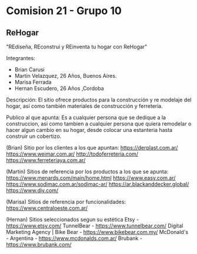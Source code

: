 # Comision 21 - Grupo 10
## ReHogar

"REdiseña, REconstrui y REinventa tu hogar con ReHogar"

Integrantes:
- Brian Carusi
- Martin Velazquez, 26 Años, Buenos Aires. 
- Marisa Ferrada 
- Hernan Escudero, 26 Años ,Cordoba 

Descripción:
El sitio ofrece productos para la construcción y re modelaje del hogar, así como también materiales de construcción y ferreteria.

Publico al que apunta:
Es a cualquier persona que se dedique a la construccion, asi como tambien a cualquier persona que quiera remodelar o hacer algun cambio en su hogar, desde colocar una estanteria hasta construir un cobertizo.

(Brian) Sitio por los clientes a los que apuntan:
https://derplast.com.ar/
https://www.weimar.com.ar/
http://todoferreteria.com/
https://www.ferreteriaya.com.ar/

(Martin) Sitios de referencia por los productos a los que se apunta:
https://www.menards.com/main/home.html
https://www.easy.com.ar/
https://www.sodimac.com.ar/sodimac-ar/
https://ar.blackanddecker.global/
https://www.diy.com/

(Marisa) Sitios de referencia por funcionalidades:
https://www.centraloeste.com.ar/

(Hernan) Sitios seleccionados segun su estética
Etsy - https://www.etsy.com/
TunnelBear - https://www.tunnelbear.com/
Digital Marketing Agency | Bike Bear - https://www.bikebear.com.my/
McDonald's - Argentina - https://www.mcdonalds.com.ar/
Brubank - https://www.brubank.com/